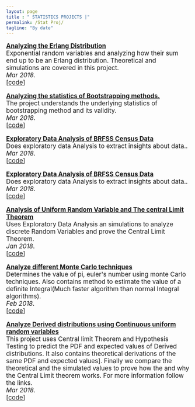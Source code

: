 ```yaml
---
layout: page
title : " STATISTICS PROJECTS |" 
permalink: /Stat Proj/
tagline: "By date"
---
```

<!--<div class="tagline">
<span class="page-title">Publications</span> <span class="page-tagline"><em>by Date</em></span>
</div>-->
<div class="manual-post" style="font-size: 17px">
<div>
<!--   <div class="manual manual-title">
  <strong>2017</strong>
  </div> -->
   
   <p>  <div class="manual-content">
  <a  href="/papers/Analysis_of_Erlang_distribution.html"  style="font-weight: bolder;">
      Analyzing the Erlang Distribution</a><br>
      Exponential random variables and analyzing how their sum end up to be an Erlang distribution. Theoretical and simulations are covered in this project.<br><i>Mar 2018</i>.<br><span>[<a href="https://github.com/ruchin33/Probability_and_Inferential_Statistics/tree/master/Analysis_of_Erlang_Distribution">code</a>]</span>
  </div>
</p>
	
   <p>  <div class="manual-content">
  <a  href="/papers/Project_Statistics_and_bootstrapping.html"  style="font-weight: bolder;">
      Analyzing the statistics of Bootstrapping methods.</a><br>
      The project understands the underlying statistics of bootstrapping method and its validity.<br><i>Mar 2018</i>.<br><span>[<a href="https://github.com/ruchin33/Probability_and_Inferential_Statistics/tree/master/Statistics_bootstrapping">code</a>]</span>
  </div>
</p>
   
   <p>  <div class="manual-content">
  <a  href="/papers/EDA_BRFSS.pdf"  style="font-weight: bolder;">
      Exploratory Data Analysis of BRFSS Census Data</a><br>
      Does exploratory data Analysis to extract insights about data..<br><i>Mar 2018</i>.<br><span>[<a href="https://github.com/ruchin33/Probability_and_Inferential_Statistics/tree/master/Final_Proj_Prob_data_inference_BRFSS_data">code</a>]</span>
  </div>
</p>
   
   <p>  <div class="manual-content">
  <a  href="/papers/EDA_BRFSS.pdf"  style="font-weight: bolder;">
      Exploratory Data Analysis of BRFSS Census Data</a><br>
      Does exploratory data Analysis to extract insights about data..<br><i>Mar 2018</i>.<br><span>[<a href="https://github.com/ruchin33/Probability_and_Inferential_Statistics/tree/master/Final_Proj_Prob_data_inference_BRFSS_data">code</a>]</span>
  </div>
</p>
   
   <p>  <div class="manual-content">
  <a  href="/papers/Analysis_of_Random_Var.html"  style="font-weight: bolder;">
      Analysis of Uniform Random Variable and The central Limit Theorem </a><br>
      Uses Exploratory Data Analysis an simulations to analyze discrete Random Variables and prove the Central Limit Theorem.<br><i>Jan 2018</i>.<br><span>[<a href="https://github.com/ruchin33/Probability_and_Inferential_Statistics/tree/master/Project_Analysis_of_Random_variables">code</a>]</span>
      </div>
</p>
   
   <p>  <div class="manual-content">
  <a  href="/papers/Monte_Carlo_methods.html"  style="font-weight: bolder;">
      Analyze different Monte Carlo techniques </a><br>
      Determines the value of pi, euler's number using monte Carlo techniques. Also contains method to estimate the value of a definite Integral(Much faster algorithm than normal Integral algorithms).<br><i>Feb 2018</i>.<br><span>[<a href="https://github.com/ruchin33/Probability_and_Inferential_Statistics/tree/master/Project_Analysis_of_Random_variables">code</a>]</span>
      </div>
</p>
   
   <p>  <div class="manual-content">
  <a  href="/papers/report_Derieved_distributions.html"  style="font-weight: bolder;">
      Analyze Derived distributions using Continuous uniform random variables </a><br>
      This project uses Central limit Theorem and Hypothesis Testing to predict the PDF and expected values of Derived distributions. It also contains theoretical derivations of the same PDF and expected values]. Finally we compare the theoretical and the simulated values to prove how the and why the Central Limit theorem works. For more information follow the links. <br><i>Mar 2018</i>.<br><span>[<a href="https://github.com/ruchin33/Probability_and_Inferential_Statistics/tree/master/Project_Derieved_Distributions">code</a>]</span>
      </div>
</p>
</div>


